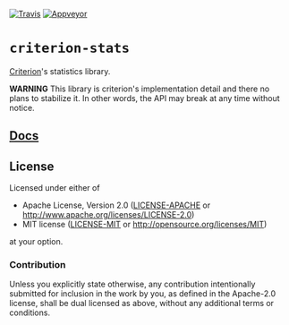 [![Travis](https://travis-ci.org/japaric/stats.rs.svg?branch=master)](https://travis-ci.org/japaric/stats.rs)
[![Appveyor](https://ci.appveyor.com/api/projects/status/w1vi7xr5hvvrnukd?svg=true)](https://ci.appveyor.com/project/japaric/stats.rs)

# `criterion-stats`

[Criterion]'s statistics library.

[Criterion]: https://github.com/japaric/criterion.rs

**WARNING** This library is criterion's implementation detail and there no plans to stabilize it.
In other words, the API may break at any time without notice.

## [Docs](http://japaric.github.io/stats.rs/criterion_stats)

## License

Licensed under either of

- Apache License, Version 2.0 ([LICENSE-APACHE](LICENSE-APACHE) or
  http://www.apache.org/licenses/LICENSE-2.0)
- MIT license ([LICENSE-MIT](LICENSE-MIT) or http://opensource.org/licenses/MIT)

at your option.

### Contribution

Unless you explicitly state otherwise, any contribution intentionally submitted for inclusion in the
work by you, as defined in the Apache-2.0 license, shall be dual licensed as above, without any
additional terms or conditions.
